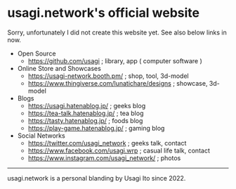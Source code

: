 # usagi.network's official website

Sorry, unfortunately I did not create this website yet. See also below links in now.

- Open Source
    - <https://github.com/usagi> ; library, app ( computer software )
- Online Store and Showcases
    - <https://usagi-network.booth.pm/> ; shop, tool, 3d-model
    - <https://www.thingiverse.com/lunatichare/designs> ; showcase, 3d-model
- Blogs
    - <https://usagi.hatenablog.jp/> ; geeks blog
    - <https://tea-talk.hatenablog.jp/> ; tea blog
    - <https://tasty.hatenablog.jp/> ; foods blog
    - <https://play-game.hatenablog.jp/> ; gaming blog
- Social Networks
    - <https://twitter.com/usagi_network> ; geeks talk, contact
    - <https://www.facebook.com/usagi.wrp> ; casual life talk, contact
    - <https://www.instagram.com/usagi_network/> ; photos

---
usagi.network is a personal blanding by Usagi Ito since 2022.
